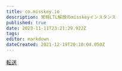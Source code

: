 ```yaml
---
title: co.misskey.io
description: 常時LTL解放のmisskeyインスタンス
published: true
date: 2023-11-11T23:21:29.922Z
tags: 
editor: markdown
dateCreated: 2021-12-19T20:10:04.050Z
---
```


[転送](./misskey_io/co_misskey_io)